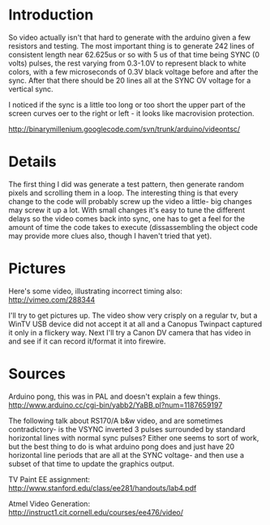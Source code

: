 # Introduction #

So video actually isn't that hard to generate with the arduino given a few resistors and testing.  The most important thing is to generate 242 lines of consistent length near 62.625us or so with 5 us of that time being SYNC (0 volts) pulses, the rest varying from 0.3-1.0V to represent black to white colors, with a few microseconds of 0.3V black voltage before and after the sync.  After that there should be 20 lines all at the SYNC OV voltage for a vertical sync.

I noticed if the sync is a little too long or too short the upper part of the screen curves oer to the right or left - it looks like macrovision protection.

http://binarymillenium.googlecode.com/svn/trunk/arduino/videontsc/

# Details #

The first thing I did was generate a test pattern, then generate random pixels and scrolling them in a loop.  The interesting thing is that every change to the code will probably screw up the video a little- big changes may screw it up a lot.  With small changes it's easy to tune the different delays so the video comes back into sync, one has to get a feel for the amount of time the code takes to execute (dissassembling the object code may provide more clues also, though I haven't tried that yet).

# Pictures #

Here's some video, illustrating incorrect timing also:
http://vimeo.com/288344

I'll try to get pictures up.  The video show very crisply on a regular tv, but a WinTV USB device did not accept it at all and a Canopus Twinpact captured it only in a flickery way.  Next I'll try a Canon DV camera that has video in and see if it can record it/format it into firewire.


# Sources #

Arduino pong, this was in PAL and doesn't explain a few things.
http://www.arduino.cc/cgi-bin/yabb2/YaBB.pl?num=1187659197

The following talk about RS170/A b&w video, and are sometimes contradictory- is the VSYNC inverted 3 pulses surrounded by standard horizontal lines with normal sync pulses?  Either one seems to sort of work, but the best thing to do is what arduino pong does and just have 20 horizontal line periods that are all at the SYNC voltage- and then use a subset of that time to update the graphics output.

TV Paint EE assignment:
http://www.stanford.edu/class/ee281/handouts/lab4.pdf

Atmel Video Generation:
http://instruct1.cit.cornell.edu/courses/ee476/video/
